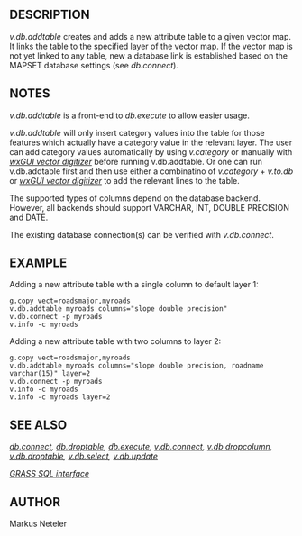 ## DESCRIPTION

*v.db.addtable* creates and adds a new attribute table to a given vector
map. It links the table to the specified layer of the vector map. If the
vector map is not yet linked to any table, new a database link is
established based on the MAPSET database settings (see *db.connect*).

## NOTES

*v.db.addtable* is a front-end to *db.execute* to allow easier usage.

*v.db.addtable* will only insert category values into the table for
those features which actually have a category value in the relevant
layer. The user can add category values automatically by using
*v.category* or manually with *[wxGUI vector
digitizer](wxGUI.vdigit.md)* before running v.db.addtable. Or one can
run v.db.addtable first and then use either a combinatino of
*v.category* + *v.to.db* or *[wxGUI vector digitizer](wxGUI.vdigit.md)*
to add the relevant lines to the table.

The supported types of columns depend on the database backend. However,
all backends should support VARCHAR, INT, DOUBLE PRECISION and DATE.

The existing database connection(s) can be verified with *v.db.connect*.

## EXAMPLE

Adding a new attribute table with a single column to default layer 1:  

```shell
g.copy vect=roadsmajor,myroads
v.db.addtable myroads columns="slope double precision"
v.db.connect -p myroads
v.info -c myroads
```

Adding a new attribute table with two columns to layer 2:  

```shell
g.copy vect=roadsmajor,myroads
v.db.addtable myroads columns="slope double precision, roadname varchar(15)" layer=2
v.db.connect -p myroads
v.info -c myroads
v.info -c myroads layer=2
```

## SEE ALSO

*[db.connect](db.connect.md), [db.droptable](db.droptable.md),
[db.execute](db.execute.md), [v.db.connect](v.db.connect.md),
[v.db.dropcolumn](v.db.dropcolumn.md),
[v.db.droptable](v.db.droptable.md), [v.db.select](v.db.select.md),
[v.db.update](v.db.update.md)*

*[GRASS SQL interface](sql.md)*

## AUTHOR

Markus Neteler
